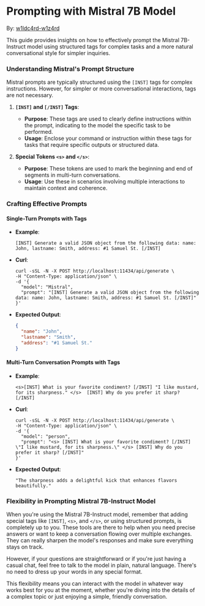# Prompting with Mistral 7B Model

By: [w1ldc4rd-w1z4rd](https://github.com/w1ldc4rd-w1z4rd)

This guide provides insights on how to effectively prompt the Mistral 7B-Instruct model using structured tags for complex tasks and a more natural conversational style for simpler inquiries.

### Understanding Mistral's Prompt Structure

Mistral prompts are typically structured using the `[INST]` tags for complex instructions. However, for simpler or more conversational interactions, tags are not necessary.

1. **`[INST]` and `[/INST]` Tags**:
   - **Purpose**: These tags are used to clearly define instructions within the prompt, indicating to the model the specific task to be performed.
   - **Usage**: Enclose your command or instruction within these tags for tasks that require specific outputs or structured data.

2. **Special Tokens `<s>` and `</s>`**:
   - **Purpose**: These tokens are used to mark the beginning and end of segments in multi-turn conversations.
   - **Usage**: Use these in scenarios involving multiple interactions to maintain context and coherence.

### Crafting Effective Prompts

#### Single-Turn Prompts with Tags

- **Example**:
  ```plaintext
  [INST] Generate a valid JSON object from the following data: name: John, lastname: Smith, address: #1 Samuel St. [/INST]
  ```
  
- **Curl**:
  
  ```
  curl -sSL -N -X POST http://localhost:11434/api/generate \
  -H "Content-Type: application/json" \
  -d '{
    "model": "Mistral",
    "prompt": "[INST] Generate a valid JSON object from the following data: name: John, lastname: Smith, address: #1 Samuel St. [/INST]"
  }'
  ```
  
- **Expected Output**:
  
  ```json
  {
    "name": "John",
    "lastname": "Smith",
    "address": "#1 Samuel St."
  }
  ```

#### Multi-Turn Conversation Prompts with Tags

- **Example**:
  ```plaintext
  <s>[INST] What is your favorite condiment? [/INST] "I like mustard, for its sharpness." </s>  [INST] Why do you prefer it sharp? [/INST]
  ```
  
- **Curl**:
  
  ```
  curl -sSL -N -X POST http://localhost:11434/api/generate \
  -H "Content-Type: application/json" \
  -d '{
    "model": "person",
    "prompt": "<s> [INST] What is your favorite condiment? [/INST] \"I like mustard, for its sharpness.\" </s> [INST] Why do you prefer it sharp? [/INST]"
  }'
  ```
  
- **Expected Output**:
  
  ```plaintext
  "The sharpness adds a delightful kick that enhances flavors beautifully."
  ```

### Flexibility in Prompting Mistral 7B-Instruct Model

When you're using the Mistral 7B-Instruct model, remember that adding special tags like `[INST]`, `<s>`, and `</s>`, or using structured prompts, is completely up to you. These tools are there to help when you need precise answers or want to keep a conversation flowing over multiple exchanges. They can really sharpen the model's responses and make sure everything stays on track.

However, if your questions are straightforward or if you're just having a casual chat, feel free to talk to the model in plain, natural language. There's no need to dress up your words in any special format.

This flexibility means you can interact with the model in whatever way works best for you at the moment, whether you're diving into the details of a complex topic or just enjoying a simple, friendly conversation.

